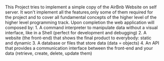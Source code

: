 This Project tries to implement a simple copy of the AirBnb Website on self server.
It won't implement all the features,only some of them required for the project and to cover all fundamental concepts of the higher level of the higher level programming track.
Upon completion the web application will composed by:
	1. A command interpreter to manipulate data without a visual interface, like in a Shell (perfect for   development and debugging)
	2. A website (the front-end) that shows the final product to everybody: static and dynamic
	3. A database or files that store data (data = objects)
	4. An API that provides a communication interface between the front-end and your data (retrieve, create, delete, update them)
